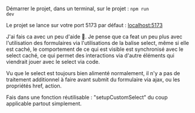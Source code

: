 Démarrer le projet, dans un terminal, sur le projet :
<code>npm run dev</code>

Le projet se lance sur votre port 5173 par défaut :
<a href="http://localhost:5173/">localhost:5173</a>

J'ai fais ca avec un peu d'aide 🤖.
Je pense que ca feat un peu plus avec l'utilisation des formulaires via l'utilisations de la balise select, même si elle est caché, le comportement de ce qui est visible est synchronisé avec le select caché, ce qui permet des interactions via d'autre éléments qui viendrait jouer avec le select via code.

Vu que le select est toujours bien alimenté normalement, il n'y a pas de traitement additionnel à faire avant submit du formulaire via ajax, ou les propriétés href, action.

Fais dans une fonction réutilisable : "setupCustomSelect" du coup applicable partout simplement.